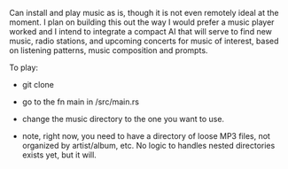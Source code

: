 Can install and play music as is, though it is not even remotely ideal at the moment. I plan on building this out the way I would prefer a music player worked and I intend to integrate a compact AI
that will serve to find new music, radio stations, and upcoming concerts for music of interest, based on listening patterns, music composition and prompts.

To play:
- git clone
- go to the fn main in /src/main.rs
- change the music directory to the one you want to use.

- note, right now, you need to have a directory of loose MP3 files, not organized by artist/album, etc. No logic to handles nested directories exists yet, but it will.
